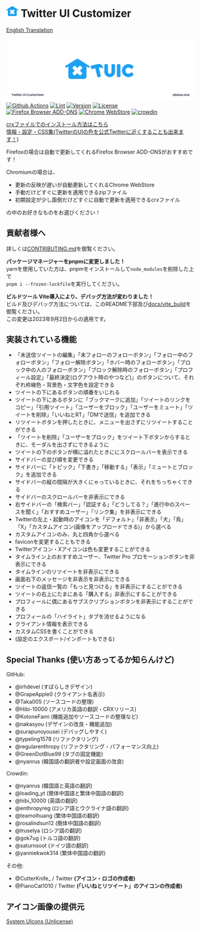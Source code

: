 # <img width="32" height="32" src="./icon/newIcon_TUIC_C_Blue.svg"> Twitter UI Customizer

[English Translation](./README_EN.md)

![ヘッダー](./icon/header.png)
[![Github Actions](https://github.com/kaonasi-biwa/Twitter-UI-Customizer/workflows/Build/badge.svg)](https://github.com/kaonasi-biwa/Twitter-UI-Customizer/actions/workflows/packaging.yml)
[![Lint](https://github.com/kaonasi-biwa/Twitter-UI-Customizer/actions/workflows/lint.yml/badge.svg)](https://github.com/kaonasi-biwa/Twitter-UI-Customizer/actions/workflows/lint.yml)
[![Version](https://img.shields.io/github/v/release/kaonasi-biwa/Twitter-UI-Customizer?label=Version)](https://github.com/kaonasi-biwa/Twitter-UI-Customizer/releases/latest)
[![License](https://img.shields.io/github/license/kaonasi-biwa/Twitter-UI-Customizer?label=License&color=blue)](https://github.com/kaonasi-biwa/Twitter-UI-Customizer/blob/main/LICENSE)  
<a href="https://addons.mozilla.org/ja/firefox/addon/twitter-ui-customizer/"><img alt="Firefox Browser ADD-ONS" width="172" height="60" src="https://blog.mozilla.org/addons/files/2015/11/get-the-addon.png"></a>
<a href="https://chrome.google.com/webstore/detail/twitter-ui-customizer/hpmhdmlhnppmmipefebkhkbpdcjiidmh?hl=ja"><img alt="Chrome WebStore" width="191.8" height="58" src="https://storage.googleapis.com/web-dev-uploads/image/WlD8wC6g8khYWPJUsQceQkhXSlv1/HRs9MPufa1J1h5glNhut.png"></a>
<a href="https://crowdin.com/project/twiter-ui-customizer"><img alt="crowdin" width="175" height="50" src="https://badges.crowdin.net/badge/light/crowdin-on-dark@2x.png"></a>

[crxファイルでのインストール方法はこちら](https://gist.github.com/Hibi-10000/54d283e5e5deabc3c491ce16556b4390)  
[情報・設定・CSS集(TwitterのUIの色を公式Twitterに近くすることも出来ます！)](https://github.com/kaonasi-biwa/TUIC-Information-Prefs-and-CSSs/blob/main/README.md)

Firefoxの場合は自動で更新してくれるFirefox Browser ADD-ONSがおすすめです！

Chromiumの場合は、

-   更新の反映が遅いが自動更新してくれるChrome WebStore
-   手動だけどすぐに更新を適用できるzipファイル
-   初期設定が少し面倒だけどすぐに自動で更新を適用できるcrxファイル

の中のお好きなものをお選びください！

## 貢献者様へ

詳しくは[CONTRIBUTING.md](./CONTRIBUTING.md)を御覧ください。

**パッケージマネージャーをpnpmに変更しました！**  
yarnを使用していた方は、pnpmをインストールして`node_modules`を削除した上で  
`pnpm i --frozen-lockfile`を実行してください。

**ビルドツール Vite導入により、デバッグ方法が変わりました！**  
ビルド及びデバッグ方法については、このREADME下部及び[docs/vite_build](./docs/vite_build.md)を御覧ください。  
この変更は2023年9月2日からの適用です。

## 実装されている機能

-   「未送信ツイートの編集」「未フォローのフォローボタン」「フォロー中のフォローボタン」「フォロー解除ボタン」「ホバー時のフォローボタン」「ブロック中の人のフォローボタン」「ブロック解除時のフォローボタン」「プロフィール設定」「最終決定(ログアウト時のやつなど)」のボタンについて、それぞれ枠線色・背景色・文字色を設定できる
-   ツイートの下にあるボタンの順番をいじれる
-   ツイートの下にあるボタンに「ブックマークに追加」「ツイートのリンクをコピー」「引用ツイート」「ユーザーをブロック」「ユーザーをミュート」「ツイートを削除」「いいねとRT」「DMで送信」を追加できる
-   リツイートボタンを押したときに、メニューを出さずにリツイートすることができる
-   「ツイートを削除」「ユーザーをブロック」をツイート下ボタンからするときに、モーダルを出さずにできるように
-   ツイートの下のボタンが横に溢れたときににスクロールバーを表示できる
-   サイドバーの並び順を変更できる
-   サイドバーに「トピック」「下書き」「移動する」「表示」「ミュートとブロック」を追加できる
-   サイドバーの縦の間隔が大きくにゃっているときに、それをちっちゃくできる
-   サイドバーのスクロールバーを非表示にできる
-   右サイドバーの「検索バー」「認証する」「どうしてる？」「進行中のスペースを聞く」「おすすめユーザー」「リンク集」を非表示にできる
-   Twitterの左上・起動時のアイコンを「デフォルト」「非表示」「犬」「鳥」「X」「カスタムアイコン(画像をアップロードできる)」から選べる
-   カスタムアイコンのみ、丸と四角から選べる
-   faviconを変更することもできる
-   Twitterアイコン・Xアイコンは色も変更することができる
-   タイムライン上のおすすめユーザー、Twitter Pro プロモーションボタンを非表示にできる
-   タイムラインのリツイートを非表示にできる
-   画面右下のメッセージを非表示を非表示にできる
-   ツイートの返信一覧の「もっと見つける」を非表示にすることができる
-   ツイートの右上にたまにある「購入する」非表示にすることができる
-   プロフィールに偶にあるサブスクリプションボタンを非表示にすることができる
-   プロフィールの「ハイライト」タブを消せるようになる
-   クライアント情報を表示できる
-   カスタムCSSを書くことができる
-   (設定のエクスポート/インポートもできる)

## Special Thanks (使い方あってるか知らんけど)

GitHub:

-   @irhdevel (すばらしきデザイン)
-   @GrapeApple0 (クライアント名表示)
-   @Taka005 (ソースコードの整理)
-   @Hibi-10000 (アメリカ英語の翻訳・CRXリリース)
-   @KotoneFami (機能追加やソースコードの整理など)
-   @nakasyou (デザインの改良・機能追加)
-   @surapunoyousei (デバッグしやすく)
-   @typeling1578 (リファクタリング)
-   @regularenthropy (リファクタリング・パフォーマンス向上)
-   @GreenDotBlue99 (タブの固定機能)
-   @nyanrus (韓国語の翻訳者や設定画面の改良)

Crowdin:

-   @nyanrus (韓国語と英語の翻訳)
-   @loading_yt (簡体中国語と繁体中国語の翻訳)
-   @hibi_10000 (英語の翻訳)
-   @enthropyreg (ロシア語とウクライナ語の翻訳)
-   @teamolhuang (繁体中国語の翻訳)
-   @rosalindsun12 (簡体中国語の翻訳)
-   @truselya (ロシア語の翻訳)
-   @gok7ug (トルコ語の翻訳)
-   @saturnsoot (ドイツ語の翻訳)
-   @yanniekwok314 (繁体中国語の翻訳)

その他:

-   @CutterKnife\_ / Twitter **(アイコン・ロゴの作成者)**
-   @PianoCat1010 / Twitter **(「いいねとリツイート」のアイコンの作成者)**

## アイコン画像の提供元

[System UIcons (Unlicense)](https://www.systemuicons.com/)

